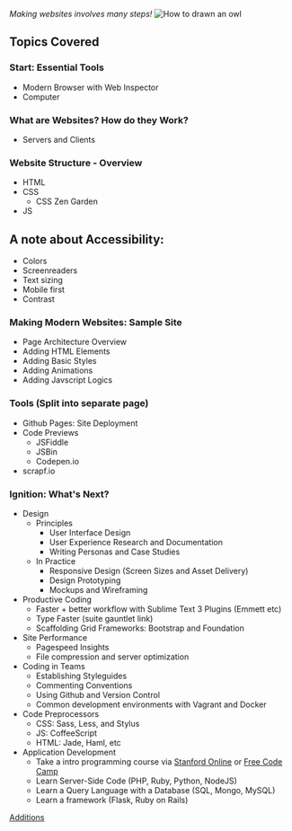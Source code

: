 _Making websites involves many steps!_
![How to drawn an owl](http://sodiumlightsthehorizon.co.uk/cms/wp-content/uploads/2010/09/13357-ba33a2-500-407.jpg)

## Topics Covered

### Start: Essential Tools
+ Modern Browser with Web Inspector
+ Computer

### What are Websites? How do they Work?
+ Servers and Clients

### Website Structure - Overview
+ HTML
+ CSS
    + CSS Zen Garden
+ JS

## A note about Accessibility: 
+ Colors
+ Screenreaders
+ Text sizing
+ Mobile first
+ Contrast


### Making Modern Websites: Sample Site
+ Page Architecture Overview
+ Adding HTML Elements
+ Adding Basic Styles
+ Adding Animations
+ Adding Javscript Logics

<!-- TODO: Add Links -->
### Tools (Split into separate page)
+ Github Pages: Site Deployment
+ Code Previews
    + JSFiddle
    + JSBin
    + Codepen.io
+ scrapf.io 

### Ignition: What's Next?
+ Design
    + Principles
        + User Interface Design
        + User Experience Research and Documentation
        + Writing Personas and Case Studies
    + In Practice
        + Responsive Design (Screen Sizes and Asset Delivery)
        + Design Prototyping
        + Mockups and Wireframing
+ Productive Coding
    + Faster + better workflow with Sublime Text 3 Plugins (Emmett etc)
    + Type Faster (suite gauntlet link)
    + Scaffolding Grid Frameworks: Bootstrap and Foundation
+ Site Performance
    + Pagespeed Insights
    + File compression and server optimization
+ Coding in Teams
    + Establishing Styleguides
    + Commenting Conventions
    + Using Github and Version Control
    + Common development environments with Vagrant and Docker
+ Code Preprocessors
    + CSS: Sass, Less, and Stylus
    + JS: CoffeeScript
    + HTML: Jade, Haml, etc
+ Application Development
    + Take a intro programming course via [Stanford Online](https://lagunita.stanford.edu/courses/Engineering/CS101/Summer2014/about) or [Free Code Camp](http://www.freecodecamp.com/)
    + Learn Server-Side Code (PHP, Ruby, Python, NodeJS)
    + Learn a Query Language with a Database (SQL, Mongo, MySQL)
    + Learn a framework (Flask, Ruby on Rails)

[Additions](http://cameronyick.us/resources)
